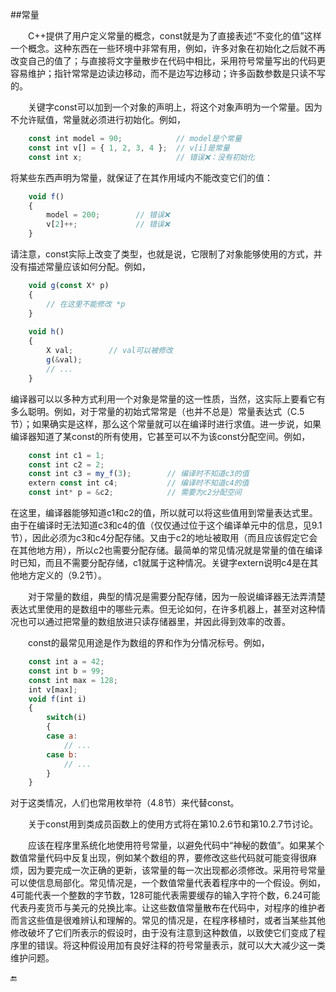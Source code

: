##常量

&emsp;&emsp;C++提供了用户定义常量的概念，const就是为了直接表述“不变化的值”这样一个概念。这种东西在一些环境中非常有用，例如，许多对象在初始化之后就不再改变自己的值了；与直接将文字量散步在代码中相比，采用符号常量写出的代码更容易维护；指针常常是边读边移动，而不是边写边移动；许多函数参数是只读不写的。

&emsp;&emsp;关键字const可以加到一个对象的声明上，将这个对象声明为一个常量。因为不允许赋值，常量就必须进行初始化。例如，

```javascript
    const int model = 90;            // model是个常量
    const int v[] = { 1, 2, 3, 4 };  // v[i]是常量
    const int x;                     // 错误❌：没有初始化
```

将某些东西声明为常量，就保证了在其作用域内不能改变它们的值：

```javascript
    void f()
    {
        model = 200;        // 错误❌
        v[2]++;             // 错误❌
    }
```

请注意，const实际上改变了类型，也就是说，它限制了对象能够使用的方式，并没有描述常量应该如何分配。例如，

```javascript
    void g(const X* p)
    {
        // 在这里不能修改 *p
    }
    
    void h()
    {
        X val;        // val可以被修改
        g(&val);
        // ...
    }
```

编译器可以以多种方式利用一个对象是常量的这一性质，当然，这实际上要看它有多么聪明。例如，对于常量的初始式常常是（也并不总是）常量表达式（C.5节）；如果确实是这样，那么这个常量就可以在编译时进行求值。进一步说，如果编译器知道了某const的所有使用，它甚至可以不为该const分配空间。例如，

```javascript
    const int c1 = 1;
    const int c2 = 2;
    const int c3 = my_f(3);        // 编译时不知道c3的值
    extern const int c4;           // 编译时不知道c4的值
    const int* p = &c2;            // 需要为c2分配空间
```

在这里，编译器能够知道c1和c2的值，所以就可以将这些值用到常量表达式里。由于在编译时无法知道c3和c4的值（仅仅通过位于这个编译单元中的信息，见9.1节），因此必须为c3和c4分配存储。又由于c2的地址被取用（而且应该假定它会在其他地方用），所以c2也需要分配存储。最简单的常见情况就是常量的值在编译时已知，而且不需要分配存储，c1就属于这种情况。关键字extern说明c4是在其他地方定义的（9.2节）。

&emsp;&emsp;对于常量的数组，典型的情况是需要分配存储，因为一般说编译器无法弄清楚表达式里使用的是数组中的哪些元素。但无论如何，在许多机器上，甚至对这种情况也可以通过把常量的数组放进只读存储器里，并因此得到效率的改善。

&emsp;&emsp;const的最常见用途是作为数组的界和作为分情况标号。例如，

```javascript
    const int a = 42;
    const int b = 99;
    const int max = 128;
    int v[max];
    void f(int i)
    {
        switch(i)
        {
        case a:
            // ...
        case b:
            // ...
        }
    }
```

对于这类情况，人们也常用枚举符（4.8节）来代替const。

&emsp;&emsp;关于const用到类成员函数上的使用方式将在第10.2.6节和第10.2.7节讨论。

&emsp;&emsp;应该在程序里系统化地使用符号常量，以避免代码中“神秘的数值”。如果某个数值常量代码中反复出现，例如某个数组的界，要修改这些代码就可能变得很麻烦，因为要完成一次正确的更新，该常量的每一次出现都必须修改。采用符号常量可以使信息局部化。常见情况是，一个数值常量代表着程序中的一个假设。例如，4可能代表一个整数的字节数，128可能代表需要缓存的输入字符个数，6.24可能代表丹麦货币与美元的兑换比率。让这些数值常量散布在代码中，对程序的维护者而言这些值是很难辨认和理解的。常见的情况是，在程序移植时，或者当某些其他修改破坏了它们所表示的假设时，由于没有注意到这种数值，以致使它们变成了程序里的错误。将这种假设用加有良好注释的符号常量表示，就可以大大减少这一类维护问题。


🔚







